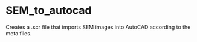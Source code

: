 # SEM_to_autocad
Creates a .scr file that imports SEM images into AutoCAD according to the meta files.
